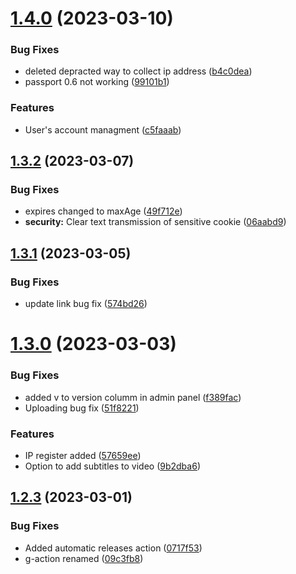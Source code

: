 # [1.4.0](https://github.com/DaneeSkripter/DaneeCloud/compare/v1.3.2...v1.4.0) (2023-03-10)


### Bug Fixes

* deleted depracted way to collect ip address ([b4c0dea](https://github.com/DaneeSkripter/DaneeCloud/commit/b4c0dea73dbbdf819b1e6d0cc1da1544df7f8c18))
* passport 0.6 not working ([99101b1](https://github.com/DaneeSkripter/DaneeCloud/commit/99101b1920859fa875725e7d2dd4611429c0dd34))


### Features

* User's account managment ([c5faaab](https://github.com/DaneeSkripter/DaneeCloud/commit/c5faaaba20550220b7e5f15f71d916e557523150))



## [1.3.2](https://github.com/DaneeSkripter/DaneeCloud/compare/v1.3.1...v1.3.2) (2023-03-07)


### Bug Fixes

* expires changed to maxAge ([49f712e](https://github.com/DaneeSkripter/DaneeCloud/commit/49f712e6e9a15be5ea27c0601b702d25614c0c29))
* **security:** Clear text transmission of sensitive cookie ([06aabd9](https://github.com/DaneeSkripter/DaneeCloud/commit/06aabd928885c5f137020f13a87f91c654306403))



## [1.3.1](https://github.com/DaneeSkripter/DaneeCloud/compare/v1.3.0...v1.3.1) (2023-03-05)


### Bug Fixes

* update link bug fix ([574bd26](https://github.com/DaneeSkripter/DaneeCloud/commit/574bd26c884bd0955f19b9124b7cd23f29aa7a25))



# [1.3.0](https://github.com/DaneeSkripter/DaneeCloud/compare/v1.2.3...v1.3.0) (2023-03-03)


### Bug Fixes

* added v to version columm in admin panel ([f389fac](https://github.com/DaneeSkripter/DaneeCloud/commit/f389facad2c83f03f4007e7dd53c476ef8116ea0))
* Uploading bug fix ([51f8221](https://github.com/DaneeSkripter/DaneeCloud/commit/51f82215baa3a6838c08f23a026ab444c20915f1))


### Features

* IP register added ([57659ee](https://github.com/DaneeSkripter/DaneeCloud/commit/57659ee7ddfa3348df44c87eac98045c6da650fd))
* Option to add subtitles to video ([9b2dba6](https://github.com/DaneeSkripter/DaneeCloud/commit/9b2dba69c21f99e285778e3dff118502ce4fe149))



## [1.2.3](https://github.com/DaneeSkripter/DaneeCloud/compare/0717f53cbb0c9098675554d110fdbee36c761ddc...v1.2.3) (2023-03-01)


### Bug Fixes

* Added automatic releases action ([0717f53](https://github.com/DaneeSkripter/DaneeCloud/commit/0717f53cbb0c9098675554d110fdbee36c761ddc))
* g-action renamed ([09c3fb8](https://github.com/DaneeSkripter/DaneeCloud/commit/09c3fb8170439ff3abb1e99a45d885e123bacbd6))



